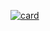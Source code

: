 [![card](https://cardivo.vercel.app/api?name=Thomas%20Lipman&description=https://thomaslipman.vercel.app&backgroundColor=%23ffffff&image=https://avatars.githubusercontent.com/u/49814847?v=4&linkedin=linkedin.com/in/thomas-lipman&github=luximus-hunter%20||%20lxms-development)](https://thomaslipman.vercel.app)

<!-- # Profile

WIP: Check out [my website](https://thomaslipman.vercel.app)!

## 👋 Greetings

I'm Thomas Lipman. I'm an 18 year old student in software development at my local college. I like to specialize in web development, mostly React written in Typescript. For the rest i like to listent to alternative rock and go out for some fresh air.

---

## 🎯 Activities

- 💻 Learning web development
- 🧪 Learning new things
- 🎸 Listening to music
- 📺 Watching series

---

## ✨ Skills

### Languages

English | Dutch
--------|------

### Programming Languages

HTML | CSS | SCSS | Javascript | Typescript | SQL | SQLite | C# .NET
-----|-----|------|------------|------------|-----|--------|--------

### Frameworks

NodeJS | NPM | NextJS | ReactJS | React Hooks | Bootstrap | React-Bootstrap
-------|-----|--------|---------|-------------|-----------|---------------

### Utilities

Axios | Prettier | Commitizen | Prisma ORM | Postman
------|----------|------------|------------|--------
 -->

